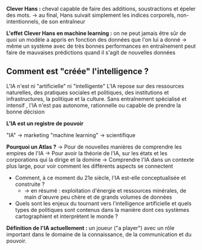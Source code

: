 **Clever Hans :** cheval capable de faire des additions, soustractions et épeler des mots.
	-> au final, Hans suivait simplement les indices corporels, non-intentionnels, de son entraîneur

**L'effet Clever Hans en machine learning :** on ne peut jamais être sûr de quoi un modèle a appris en fonction des données que l'on lui a donné
	-> même un système avec de très bonnes performances en entraînement peut faire de mauvaises prédictions quand il s'agit de nouvelles données

 Comment est "créée" l'intelligence ?
--

L'IA n'est ni "artificielle" ni "intelligente"
L'IA repose sur des ressources naturelles, des pratiques sociales et politiques, des institutions et infrastructures, la politique et la culture. 
Sans entraînement spécialisé et intensif , l'IA n'est pas autonome, rationnelle ou capable de prendre la bonne décision

**L'IA est un registre de pouvoir**

"IA" -> marketing
"machine learning" -> scientifique

**Pourquoi un Atlas ?**
-> Pour de nouvelles manières de comprendre les empires de l'IA
-> Pour avoir la théorie de l'IA, sur les états et les corporations qui la dirige et la domine
-> Comprendre l'IA dans un contexte plus large, pour voir comment les différents aspects se connectent

- Comment, à ce moment du 21e siècle, l'IA est-elle conceptualisée et construite ?
	- -> en résumé : exploitation d'énergie et ressources minérales, de main d'œuvre peu chère et de grands volumes de données
- Quels sont les enjeux du tournant vers l'intelligence artificielle et quels types de politiques sont contenus dans la manière dont ces systèmes cartographient et interprètent le monde ?

**Définition de l'IA actuellement :** un joueur ("a player") avec un rôle important dans le domaine de la connaissance, de la communication et du pouvoir.

